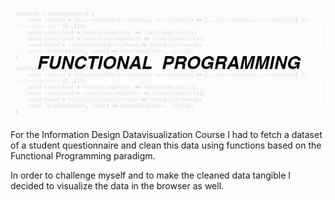 ![Functional Programming](logbook/fp-logo.png)

For the Information Design Datavisualization Course I had to fetch a dataset of a student questionnaire and clean this data using functions based on the Functional Programming paradigm.

In order to challenge myself and to make the cleaned data tangible I decided to visualize the data in the browser as well.
